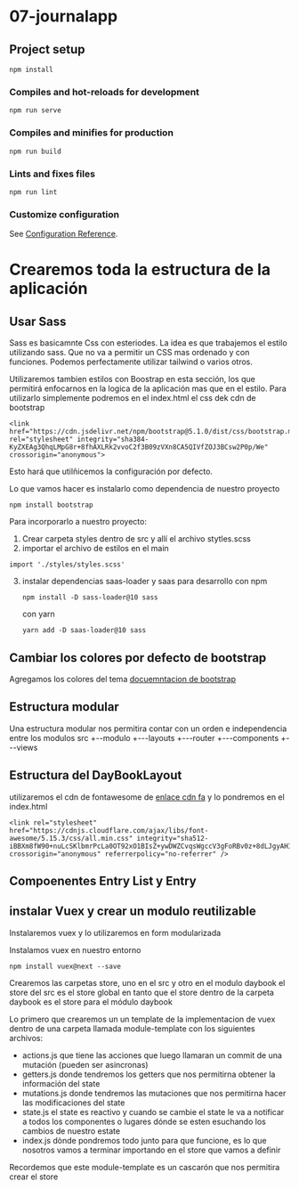 # 07-journalapp

## Project setup
```
npm install
```

### Compiles and hot-reloads for development
```
npm run serve
```

### Compiles and minifies for production
```
npm run build
```

### Lints and fixes files
```
npm run lint
```

### Customize configuration
See [Configuration Reference](https://cli.vuejs.org/config/).

# Crearemos toda la estructura de la aplicación
## Usar Sass
Sass es basicamnte Css con esteriodes. La idea es que trabajemos el estilo utilizando sass. Que no va a permitir un CSS mas ordenado y con funciones.
Podemos perfectamente utilizar tailwind o varios otros.

Utilizaremos tambien estilos con Boostrap en esta sección, los que permitirá enfocarnos en la logica de la aplicación mas que en el estilo.
Para utilizarlo simplemente podremos en el index.html el css dek cdn de bootstrap
~~~
<link href="https://cdn.jsdelivr.net/npm/bootstrap@5.1.0/dist/css/bootstrap.min.css" rel="stylesheet" integrity="sha384-KyZXEAg3QhqLMpG8r+8fhAXLRk2vvoC2f3B09zVXn8CA5QIVfZOJ3BCsw2P0p/We" crossorigin="anonymous">
~~~
Esto hará que utilñicemos la configuración por defecto.

Lo que vamos hacer es instalarlo como dependencia de nuestro proyecto
~~~
npm install bootstrap
~~~

Para incorporarlo a nuestro proyecto:
1. Crear carpeta styles dentro de src y allí el archivo stytles.scss
2. importar el archivo de estilos en el main
~~~
import './styles/styles.scss'
~~~
3. instalar dependencias saas-loader y saas para desarrollo
   con npm
   ~~~
   npm install -D sass-loader@10 sass
   ~~~
   con yarn
   ~~~
   yarn add -D saas-loader@10 sass

## Cambiar los colores por defecto de bootstrap
Agregamos los colores del tema [docuemntacion de bootstrap](https://getbootstrap.com/docs/5.1/customize/color/)

## Estructura modular
Una estructura modular nos permitira contar con un orden e independencia entre los modulos
src
+--modulo
+---layouts
+---router
+---components
+---views

## Estructura del DayBookLayout
utilizaremos el cdn de fontawesome de [enlace cdn fa](https://cdnjs.com/libraries/font-awesome/5.15.3)
y lo pondremos en el index.html
~~~
<link rel="stylesheet" href="https://cdnjs.cloudflare.com/ajax/libs/font-awesome/5.15.3/css/all.min.css" integrity="sha512-iBBXm8fW90+nuLcSKlbmrPcLa0OT92xO1BIsZ+ywDWZCvqsWgccV3gFoRBv0z+8dLJgyAHIhR35VZc2oM/gI1w==" crossorigin="anonymous" referrerpolicy="no-referrer" />
~~~

## Compoenentes Entry List y Entry

## instalar Vuex y crear un modulo reutilizable

Instalaremos vuex y lo utilizaremos en form modularizada

Instalamos vuex en nuestro entorno

~~~
npm install vuex@next --save
~~~

Crearemos las carpetas store, uno en el src y otro en el modulo daybook
el store del src es el store global
en tanto que el store dentro de la carpeta daybook es el store para el módulo daybook

Lo primero que crearemos un un template de la implementacion de vuex dentro de una carpeta llamada module-template
con los siguientes archivos:
- actions.js que tiene las acciones que luego llamaran un commit de una mutación (pueden ser asincronas)
- getters.js donde tendremos los getters que nos permitirna obtener la información del state
- mutations.js donde tendremos las mutaciones que nos permitirna hacer las modificaciones del state
- state.js el state es reactivo y cuando se cambie el state le va a notificar a todos los componentes o lugares dónde se esten esuchando los cambios de nuestro estate
- index.js dònde pondremos todo junto para que funcione, es lo que nosotros vamos a terminar importando en el store que vamos a definir

Recordemos que este module-template es un cascarón que nos permitira crear el store


  
